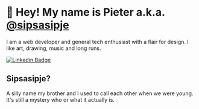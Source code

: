 # :punch: Hey! My name is Pieter a.k.a. [@sipsasipje](https://github.com/sipsasipje)

I am a web developer and general tech enthusiast with a flair for design. I like art, drawing, music and long runs.

[![Linkedin Badge](https://img.shields.io/badge/-pieter-blue?style=flat&logo=Linkedin&logoColor=white&link=https://www.linkedin.com/in/pieter-huurman-56a2199/)](https://www.linkedin.com/in/pieter-huurman-56a2199/)

## Sipsasipje?

A silly name my brother and I used to call each other when we were young. It's still a mystery who or what it actually is.

